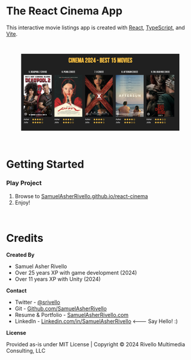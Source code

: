 # The React Cinema App

This interactive movie listings app is created with [React](https://react.dev/), [TypeScript](https://www.typescriptlang.org/), and [Vite](https://vitejs.dev/).

<BR>

<figure>
<img alt="screenshot"
src="./React/documentation/Screenshot01.png"
width = "600"
>
</figure>

<BR>


# Getting Started


### Play Project
1. Browse to [SamuelAsherRivello.github.io/react-cinema](https://samuelasherrivello.github.io/react-cinema/index.html)
2. Enjoy!

<BR>

# Credits

**Created By**

- Samuel Asher Rivello 
- Over 25 years XP with game development (2024)
- Over 11 years XP with Unity (2024)

**Contact**

- Twitter - <a href="https://twitter.com/srivello/">@srivello</a>
- Git - <a href="https://github.com/SamuelAsherRivello/">Github.com/SamuelAsherRivello</a>
- Resume & Portfolio - <a href="http://www.SamuelAsherRivello.com">SamuelAsherRivello.com</a>
- LinkedIn - <a href="https://Linkedin.com/in/SamuelAsherRivello">Linkedin.com/in/SamuelAsherRivello</a> <--- Say Hello! :)

**License**

Provided as-is under MIT License | Copyright © 2024 Rivello Multimedia Consulting, LLC
